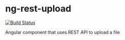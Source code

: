 # ng-rest-upload

[![Build Status](https://travis-ci.org/shared-vd/ng-rest-upload.svg?branch=master)](https://travis-ci.org/shared-vd/ng-rest-upload.svg)

Angular component that uses REST API to upload a file
